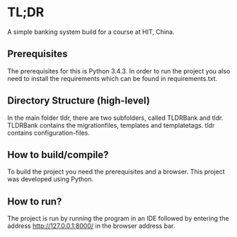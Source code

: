 # TL;DR
A simple banking system build for a course at HIT, China.

## Prerequisites
The prerequisites for this is Python 3.4.3. In order to run the project you also need to install the requirements which can be found in requirements.txt.

## Directory Structure (high-level)
In the main folder tldr, there are two subfolders, called TLDRBank and tldr. TLDRBank contains the migrationfiles, templates and templatetags. tldr contains configuration-files.

## How to build/compile?
To build the project you need the prerequisites and a browser. This project was developed using Python.

## How to run?
The project is run by running the program in an IDE followed by entering the address http://127.0.0.1:8000/ in the browser address bar.
